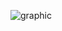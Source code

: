 ![graphic](https://github.com/charlie-gallagher/tidy-tuesday/blob/master/crop_yields/crop_graphic.png)
